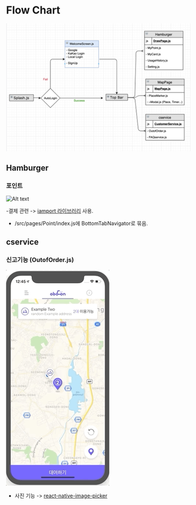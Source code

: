 # Flow Chart

![Alt text](https://github.com/khujay15/react-native-kick-App/blob/MapPage/docs/FlowChart.png)


## Hamburger

### 포인트 

![Alt text](https://github.com/khujay15/react-native-kick-App/blob/MapPage/docs/Hamburger/IAMPORT.gif)

-결제 관련 -> [iamport 라이브러리](https://github.com/iamport/iamport-react-native) 사용.

- /src/pages/Point/index.js에 BottomTabNavigator로 묶음.

## cservice

### 신고기능 (OutofOrder.js)

![Alt text](https://github.com/khujay15/react-native-kick-App/blob/MapPage/docs/cservice/REPORT.gif)

- 사진 기능 -> [react-native-image-picker](https://github.com/react-native-community/react-native-image-picker)
